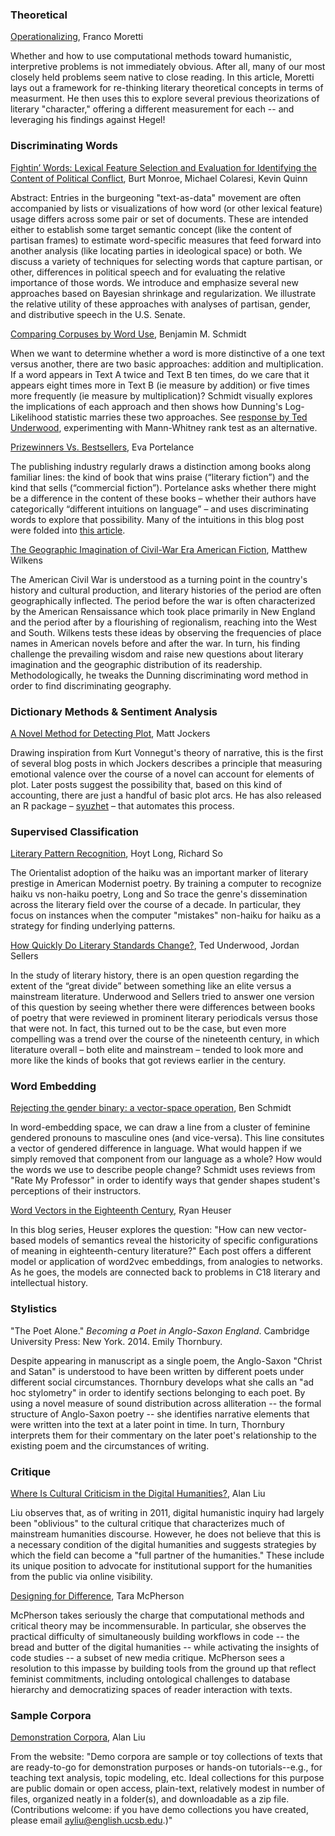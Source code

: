 ### Theoretical

[Operationalizing](https://litlab.stanford.edu/LiteraryLabPamphlet6.pdf), Franco Moretti

Whether and how to use computational methods toward humanistic, interpretive problems is not immediately obvious. After all, many of our most closely held problems seem native to close reading. In this article, Moretti lays out a framework for re-thinking literary theoretical concepts in terms of measurment. He then uses this to explore several previous theorizations of literary "character," offering a different measurement for each -- and leveraging his findings against Hegel!


### Discriminating Words

[Fightin’ Words: Lexical Feature Selection and Evaluation for Identifying the Content of Political Conflict](http://languagelog.ldc.upenn.edu/myl/Monroe.pdf), Burt Monroe, Michael Colaresi, Kevin Quinn

Abstract: Entries in the burgeoning "text-as-data" movement are often accompanied by lists or visualizations of how word (or other lexical feature) usage differs across some pair or set of documents. These are intended either to establish some target semantic concept (like the content of partisan frames) to estimate word-specific measures that feed forward into another analysis (like locating parties in ideological space) or both. We discuss a variety of techniques for selecting words that capture partisan, or other, differences in political speech and for evaluating the relative importance of those words. We introduce and emphasize several new approaches based on Bayesian shrinkage and regularization. We illustrate the relative utility of these approaches with analyses of partisan, gender, and distributive speech in the U.S. Senate. 

[Comparing Corpuses by Word Use](http://sappingattention.blogspot.com/2011/10/comparing-corpuses-by-word-use.html), Benjamin M. Schmidt

When we want to determine whether a word is more distinctive of a one text versus another, there are two basic approaches: addition and multiplication. If a word appears in Text A twice and Text B ten times, do we care that it appears eight times more in Text B (ie measure by addition) or five times more frequently (ie measure by multiplication)? Schmidt visually explores the implications of each approach and then shows how Dunning's Log-Likelihood statistic marries these two approaches. See [response by Ted Underwood](http://tedunderwood.com/2011/11/09/identifying-the-terms-that-characterize-an-author-or-genre-why-dunnings-may-not-be-the-best-method/), experimenting with Mann-Whitney rank test as an alternative.

[Prizewinners Vs. Bestsellers](http://txtlab.org/?p=494), Eva Portelance

The publishing industry regularly draws a distinction among  books along familiar lines: the kind of book that wins praise (“literary fiction”) and the kind that sells (“commercial fiction”). Portelance asks whether there might be a difference in the content of these books – whether their authors have categorically “different intuitions on language” – and uses discriminating words to explore that possibility. Many of the intuitions in this blog post were folded into [this article](http://post45.research.yale.edu/2016/05/how-cultural-capital-works-prizewinning-novels-bestsellers-and-the-time-of-reading/).

[The Geographic Imagination of Civil-War Era American Fiction](http://alh.oxfordjournals.org/content/25/4/803.extract), Matthew Wilkens

The American Civil War is understood as a turning point in the country's history and cultural production, and literary histories of the period are often geographically inflected. The period before the war is often characterized by the American Rensaissance which took place primarily in New England and the period after by a flourishing of regionalism, reaching into the West and South. Wilkens tests these ideas by observing the frequencies of place names in American novels before and after the war. In turn, his finding challenge the prevailing wisdom and raise new questions about literary imagination and the geographic distribution of its readership. Methodologically, he tweaks the Dunning discriminating word method in order to find discriminating geography.

### Dictionary Methods & Sentiment Analysis

[A Novel Method for Detecting Plot](http://www.matthewjockers.net/2014/06/05/a-novel-method-for-detecting-plot/), Matt Jockers

Drawing inspiration from Kurt Vonnegut's theory of narrative, this is the first of several blog posts in which Jockers describes a principle that measuring emotional valence over the course of a novel can account for elements of plot. Later posts suggest the possibility that, based on this kind of accounting, there are just a handful of basic plot arcs. He has also released an R package – [syuzhet](https://cran.r-project.org/web/packages/syuzhet/index.html) – that automates this process.


### Supervised Classification

[Literary Pattern Recognition](https://lucian.uchicago.edu/blogs/literarynetworks/files/2015/12/LONG_SO_CI.pdf), Hoyt Long, Richard So

The Orientalist adoption of the haiku was an important marker of literary prestige in American Modernist poetry. By training a computer to recognize haiku vs non-haiku poetry, Long and So trace the genre's dissemination across the literary field over the course of a decade. In particular, they focus on instances when the computer "mistakes" non-haiku for haiku as a strategy for finding underlying patterns.

[How Quickly Do Literary Standards Change?](https://tedunderwood.com/2015/05/18/how-quickly-do-literary-standards-change/), Ted Underwood, Jordan Sellers

 In the study of literary history, there is an open question regarding the extent of the “great divide” between something like an elite versus a mainstream literature. Underwood and Sellers tried to answer one version of this question by seeing whether there were differences between books of poetry that were reviewed in prominent literary periodicals versus those that were not. In fact, this turned out to be the case, but even more compelling was a trend over the course of the nineteenth century, in which literature overall – both elite and mainstream –  tended to look more and more like the kinds of books that got reviews earlier in the century. 

### Word Embedding

[Rejecting the gender binary: a vector-space operation](http://bookworm.benschmidt.org/posts/2015-10-30-rejecting-the-gender-binary.html), Ben Schmidt

In word-embedding space, we can draw a line from a cluster of feminine gendered pronouns to masculine ones (and vice-versa). This line consitutes a vector of gendered difference in language. What would happen if we simply removed that component from our language as a whole? How would the words we use to describe people change? Schmidt uses reviews from "Rate My Professor" in order to identify ways that gender shapes student's perceptions of their instructors.

[Word Vectors in the Eighteenth Century](http://ryanheuser.org/word-vectors/), Ryan Heuser

In this blog series, Heuser explores the question: "How can new vector-based models of semantics reveal the historicity of specific configurations of meaning in eighteenth-century literature?" Each post offers a different model or application of word2vec embeddings, from analogies to networks. As he goes, the models are connected back to problems in C18 literary and intellectual history.

### Stylistics

"The Poet Alone." <i>Becoming a Poet in Anglo-Saxon England</i>. Cambridge University Press: New York. 2014. Emily Thornbury.

Despite appearing in manuscript as a single poem, the Anglo-Saxon "Christ and Satan" is understood to have been written by different poets under different social circumstances. Thornbury develops what she calls an "ad hoc stylometry" in order to identify sections belonging to each poet. By using a novel measure of sound distribution across alliteration -- the formal structure of Anglo-Saxon poetry -- she identifies narrative elements that were written into the text at a later point in time. In turn, Thornbury interprets them for their commentary on the later poet's relationship to the existing poem and the circumstances of writing.

### Critique

[Where Is Cultural Criticism in the Digital Humanities?](http://dhdebates.gc.cuny.edu/debates/text/20), Alan Liu

Liu observes that, as of writing in 2011, digital humanistic inquiry had largely been "oblivious" to the cultural critique that characterizes much of mainstream humanities discourse. However, he does not believe that this is a necessary condition of the digital humanities and suggests strategies by which the field can become a "full partner of the humanities." These include its unique position to advocate for institutional support for the humanities from the public via online visibility.

[Designing for Difference](http://differences.dukejournals.org/content/25/1/177.abstract), Tara McPherson

McPherson takes seriously the charge that computational methods and critical theory may be incommensurable. In particular, she observes the practical difficulty of simultaneously building workflows in code -- the bread and butter of the digital humanities -- while activating the insights of code studies -- a subset of new media critique. McPherson sees a resolution to this impasse by building tools from the ground up that reflect feminist commitments, including ontological challenges to database hierarchy and democratizing spaces of reader interaction with texts.

### Sample Corpora

[Demonstration Corpora](http://dhresourcesforprojectbuilding.pbworks.com/w/page/69244469/Data%20Collections%20and%20Datasets#demo-corpora), Alan Liu

From the website: "Demo corpora are sample or toy collections of texts that are ready-to-go for demonstration purposes or hands-on tutorials--e.g., for teaching text analysis, topic modeling, etc.  Ideal collections for this purpose are public domain or open access, plain-text, relatively modest in number of files, organized neatly in a folder(s), and downloadable as a zip file. (Contributions welcome: if you have demo collections you have created, please email ayliu@english.ucsb.edu.)"
